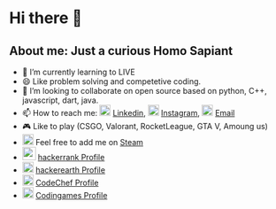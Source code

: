 # Hi there 👋
## About me: Just a curious Homo Sapiant

- 🌱 I’m currently learning to LIVE
- 😄 Like problem solving and competetive coding.
- 👯 I’m looking to collaborate on open source based on python, C++, javascript, dart, java.
- 📫 How to reach me:     <img src="https://www.flaticon.com/svg/static/icons/svg/174/174857.svg" width="20" height="20"> [Linkedin](https://www.linkedin.com/in/krishna-jalan-804108170/), <img src="https://cdn.discordapp.com/attachments/776715930326925326/805875477440102420/instagram.png" width="20" height="20"> [Instagram](https://www.instagram.com/krishna_jalan_/), <img src="https://purepng.com/public/uploads/medium/purepng.com-mail-iconsymbolsiconsapple-iosiosios-8-iconsios-8-721522596075c48i3.png" width="20" height="20"> [Email](mailto:krishnajalan2001@gmail.com)
- 🎮 Like to play (CSGO, Valorant, RocketLeague, GTA V, Amoung us)
- <img src="https://icons.iconarchive.com/icons/froyoshark/enkel/24/Steam-icon.png" width="20" height="20" > Feel free to add me on [Steam](https://steamcommunity.com/profiles/76561198376048763/) 
- <img src="https://upload.wikimedia.org/wikipedia/commons/4/40/HackerRank_Icon-1000px.png" width="24" height="24"> [hackerrank Profile](https://www.hackerrank.com/krishnajalan) 
- <img src="https://upload.wikimedia.org/wikipedia/commons/e/e8/HackerEarth_logo.png" width="20" height="20"> [hackerearth Profile](https://www.hackerearth.com/@krishna112001)
- <img src="https://avatars1.githubusercontent.com/u/11960354?s=460&v=4" width="20" height="20"> [CodeChef Profile](https://www.codechef.com/users/krishna112001)
- <img src="https://res-1.cloudinary.com/crunchbase-production/image/upload/c_lpad,h_170,w_170,f_auto,b_white,q_auto:eco/v1410916443/e1aka8oyy6vnsbrt8ogw.png" width="20" height="20"> [Codingames Profile](https://www.codingame.com/profile/de5b95eeac5b03dbcfc1dc304e2ea0c42037233
)



<!--
**krishnajalan/krishnajalan** is a ✨ _special_ ✨ repository because its `README.md` (this file) appears on your GitHub profile.

Here are some ideas to get you started:

- 🔭 I’m currently working on ...
- 🌱 I’m currently learning ...
- 👯 I’m looking to collaborate on ...
- 🤔 I’m looking for help with ...
- 💬 Ask me about ...
- 📫 How to reach me: ...
- 😄 Pronouns: ...
- ⚡ Fun fact: ...
